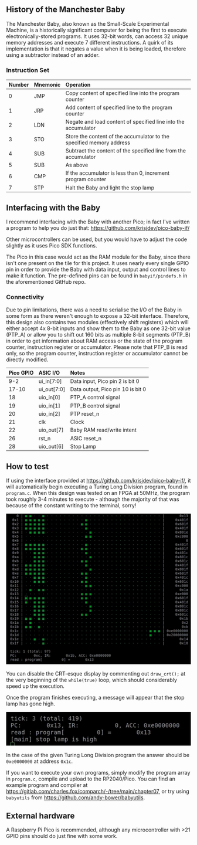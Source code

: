 <!---

This file is used to generate your project datasheet. Please fill in the information below and delete any unused
sections.

You can also include images in this folder and reference them in the markdown. Each image must be less than
512 kb in size, and the combined size of all images must be less than 1 MB.
-->

## History of the Manchester Baby

The Manchester Baby, also known as the Small-Scale Experimental Machine, is a historically significant computer for being the first to execute electronically-stored programs. It uses 32-bit words, can access 32 unique memory addresses and execute 7 different instructions. A quirk of its implementation is that it negates a value when it is being loaded, therefore using a subtractor instead of an adder.

### Instruction Set

| Number | Mnemonic | Operation |
| :- | :- | :- |
| 0 | JMP | Copy content of specified line into the program counter |
| 1 | JRP | Add content of specified line to the program counter | 
| 2 | LDN | Negate and load content of specified line into the accumulator |
| 3 | STO | Store the content of the accumulator to the specified memory address |
| 4 | SUB | Subtract the content of the specified line from the accumulator |
| 5 | SUB | As above |
| 6 | CMP | If the accumulator is less than 0, increment program counter |
| 7 | STP | Halt the Baby and light the stop lamp |

## Interfacing with the Baby
I recommend interfacing with the Baby with another Pico; in fact I've written a program to help you do just that: https://github.com/krisjdev/pico-baby-if/

Other microcontrollers can be used, but you would have to adjust the code slightly as it uses Pico SDK functions.

The Pico in this case would act as the RAM module for the Baby, since there isn't one present on the tile for this project. It uses nearly every single GPIO pin in order to provide the Baby with data input, output and control lines to make it function. The pre-defined pins can be found in ``babyif/pindefs.h`` in the aforementioned GitHub repo.

### Connectivity

Due to pin limitations, there was a need to serialise the I/O of the Baby in some form as there weren't enough to expose a 32-bit interface. Therefore, this design also contains two modules (effectively shift registers) which will either accept 4x 8-bit inputs and show them to the Baby as one 32-bit value (PTP_A) or allow you to shift out 160 bits as multiple 8-bit segments (PTP_B) in order to get information about RAM access or the state of the program counter, instruction register or accumulator. Please note that PTP_B is read only, so the program counter, instruction register or accumulator cannot be directly modified.


| Pico GPIO | ASIC I/O | Notes |
| :- | :- | :- |
| 9-2 | ui_in[7:0] | Data input, Pico pin 2 is bit 0 |
| 17-10 | ui_out[7:0] | Data output, Pico pin 10 is bit 0 |
| 18 | uio_in[0] | PTP_A control signal | 
| 19 | uio_in[1] | PTP_B control signal |
| 20 | uio_in[2] | PTP reset_n |
| 21 | clk | Clock |
| 22 | uio_out[7] | Baby RAM read/write intent
| 26 | rst_n | ASIC reset_n |
| 28 | uio_out[6] | Stop Lamp |



## How to test

If using the interface provided at https://github.com/krisjdev/pico-baby-if/, it will automatically begin executing a Turing Long Division program, found in ``program.c``. When this design was tested on an FPGA at 50MHz, the program took roughly 3-4 minutes to execute - although the majority of that was because of the constant writing to the terminal, sorry! 

![](crt.jpg)

You can disable the CRT-esque display by commenting out ``draw_crt();`` at the very beginning of the ``while(true)`` loop, which should considerably speed up the execution.

Once the program finishes executing, a message will appear that the stop lamp has gone high.

![](msg.jpg)

In the case of the given Turing Long Division program the answer should be ``0xe0000000`` at address ``0x1c``.

If you want to execute your own programs, simply modify the program array in  ``program.c``, compile and upload to the RP2040/Pico. You can find an example program and compiler at https://gitlab.com/charles.fox/comparch/-/tree/main/chapter07, or try using ``babyutils`` from https://github.com/andy-bower/babyutils. 


## External hardware

A Raspberry Pi Pico is recommended, although any microcontroller with >21 GPIO pins should do just fine with some work.
